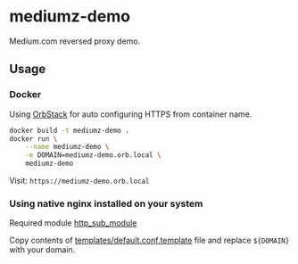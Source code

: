 # mediumz-demo

Medium.com reversed proxy demo.

## Usage

### Docker

Using [OrbStack](https://orbstack.dev/) for auto configuring HTTPS from container name.

```bash
docker build -t mediumz-demo .
docker run \
    --name mediumz-demo \
    -e DOMAIN=mediumz-demo.orb.local \
    mediumz-demo
```

Visit: `https://mediumz-demo.orb.local`

### Using native nginx installed on your system

Required module [http_sub_module](https://nginx.org/en/docs/http/ngx_http_sub_module.html)

Copy contents of [templates/default.conf.template](templates/default.conf.template) file and replace `${DOMAIN}` with your domain.
